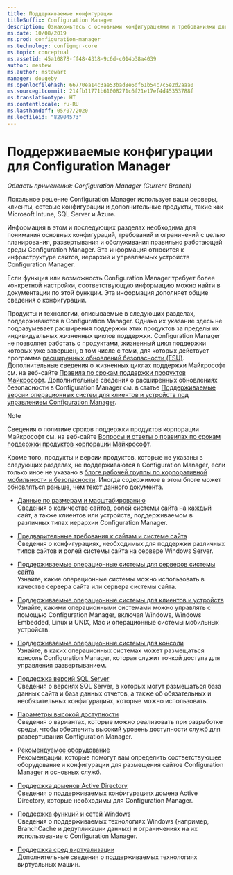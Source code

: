 ```yaml
---
title: Поддерживаемые конфигурации
titleSuffix: Configuration Manager
description: Ознакомьтесь с основными конфигурациями и требованиями для планирования, развертывания и обслуживания правильно работающей среды Configuration Manager.
ms.date: 10/08/2019
ms.prod: configuration-manager
ms.technology: configmgr-core
ms.topic: conceptual
ms.assetid: 45a10878-ff48-4318-9c6d-c014b38a4039
author: mestew
ms.author: mstewart
manager: dougeby
ms.openlocfilehash: 66770ea14c3ae53bad8e6df61b54c7c5e2d2aaa0
ms.sourcegitcommit: 214fb11771b61008271c6f21e17ef4d45353788f
ms.translationtype: HT
ms.contentlocale: ru-RU
ms.lasthandoff: 05/07/2020
ms.locfileid: "82904573"
---
```

# <a name="supported-configurations-for-configuration-manager"></a>Поддерживаемые конфигурации для Configuration Manager

*Область применения: Configuration Manager (Current Branch)*

Локальное решение Configuration Manager использует ваши серверы, клиенты, сетевые конфигурации и дополнительные продукты, такие как Microsoft Intune, SQL Server и Azure.

Информация в этом и последующих разделах необходима для понимания основных конфигураций, требований и ограничений с целью планирования, развертывания и обслуживания правильно работающей среды Configuration Manager.  Эта информация относится к инфраструктуре сайтов, иерархий и управляемых устройств Configuration Manager.

Если функция или возможность Configuration Manager требует более конкретной настройки, соответствующую информацию можно найти в документации по этой функции. Эта информация дополняет общие сведения о конфигурации.  

 Продукты и технологии, описываемые в следующих разделах, поддерживаются в Configuration Manager. Однако их указание здесь не подразумевает расширения поддержки этих продуктов за пределы их индивидуальных жизненных циклов поддержки. Configuration Manager не позволяет работать с продуктами, жизненный цикл поддержки которых уже завершен, в том числе с теми, для которых действует программа [расширенных обновлений безопасности (ESU)](https://support.microsoft.com/help/4497181/lifecycle-faq-extended-security-updates). Дополнительные сведения о жизненных циклах поддержки Майкрософт см. на веб-сайте [Правила по срокам поддержки продуктов Майкрософт](https://support.microsoft.com/lifecycle). Дополнительные сведения о расширенных обновлениях безопасности в Configuration Manager см. в статье [Поддерживаемые версии операционных систем для клиентов и устройств под управлением Configuration Manager](supported-operating-systems-for-clients-and-devices.md#bkmk_ESU).

> [!NOTE]  
>  Сведения о политике сроков поддержки продуктов корпорации Майкрософт см. на веб-сайте [Вопросы и ответы о правилах по срокам поддержки продуктов корпорации Майкрософт](https://support.microsoft.com/lifecycle).  

 Кроме того, продукты и версии продуктов, которые не указаны в следующих разделах, не поддерживаются в Configuration Manager, если только иное не указано в [блоге рабочей группы по корпоративной мобильности и безопасности](https://techcommunity.microsoft.com/t5/enterprise-mobility-security/bg-p/enterprisemobilityandsecurity).  Иногда содержимое в этом блоге может обновляться раньше, чем текст данного документа.


-  [Данные по размерам и масштабированию](../../../core/plan-design/configs/size-and-scale-numbers.md)  
Сведения о количестве сайтов, ролей системы сайта на каждый сайт, а также клиентов или устройств, поддерживаемом в различных типах иерархии Configuration Manager.

-  [Предварительные требования к сайтам и системе сайта](../../../core/plan-design/configs/site-and-site-system-prerequisites.md)  
Сведения о конфигурациях, необходимых для поддержки различных типов сайтов и ролей системы сайта на сервере Windows Server.

-  [Поддерживаемые операционные системы для серверов системы сайта](../../../core/plan-design/configs/supported-operating-systems-for-site-system-servers.md)  
Узнайте, какие операционные системы можно использовать в качестве сервера сайта или сервера системы сайта.

-  [Поддерживаемые операционные системы для клиентов и устройств](../../../core/plan-design/configs/supported-operating-systems-for-clients-and-devices.md)  
Узнайте, какими операционными системами можно управлять с помощью Configuration Manager, включая Windows, Windows Embedded, Linux и UNIX, Mac и операционные системы мобильных устройств.

-  [Поддерживаемые операционные системы для консоли](../../../core/plan-design/configs/supported-operating-systems-consoles.md)  
Узнайте, в каких операционных системах может размещаться консоль Configuration Manager, которая служит точкой доступа для управления развертыванием.  

-  [Поддержка версий SQL Server](../../../core/plan-design/configs/support-for-sql-server-versions.md)  
Сведения о версиях SQL Server, в которых могут размещаться база данных сайта и база данных отчетов, а также об обязательных и необязательных конфигурациях, которые можно использовать.

-  [Параметры высокой доступности](../../servers/deploy/configure/high-availability-options.md)  
Сведения о вариантах, которые можно реализовать при разработке среды, чтобы обеспечить высокий уровень доступности служб для развертывания Configuration Manager.

-  [Рекомендуемое оборудование](../../../core/plan-design/configs/recommended-hardware.md)  
Рекомендации, которые помогут вам определить соответствующее оборудование и конфигурации для размещения сайтов Configuration Manager и основных служб.

-  [Поддержка доменов Active Directory](../../../core/plan-design/configs/support-for-active-directory-domains.md)  
Сведения о поддерживаемых конфигурациях домена Active Directory, которые необходимы для Configuration Manager.

-  [Поддержка функций и сетей Windows](../../../core/plan-design/configs/support-for-windows-features-and-networks.md)  
Сведения о поддерживаемых технологиях Windows (например, BranchCache и дедупликации данных) и ограничениях на их использование с Configuration Manager.

-  [Поддержка сред виртуализации](../../../core/plan-design/configs/support-for-virtualization-environments.md)  
Дополнительные сведения о поддерживаемых технологиях виртуальных машин.
